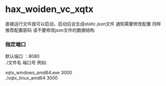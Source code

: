 # hax_woiden_vc_xqtx
直接运行文件就可以启动，启动后会生成static.json文件
通知需要修改配置
同样推荐配置密码
请不要修改json文件的数据结构
### 指定端口
默认端口 ：8080 <br>
./文件名 端口号
例如:<br>

xqtx_windows_amd64.exe 3000<br>
./xqtx_linux_amd64 3000
